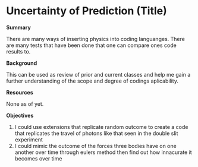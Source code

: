 # Uncertainty of Prediction (Title)
**Summary**  

There are many ways of inserting physics into coding languanges. There are many tests that have been done that one can compare ones code results to.

**Background**

This can be used as review of prior and current classes and help me gain a further understanding of the scope and degree of codings aplicability.

**Resources** 

None as of yet.  

**Objectives**  

1. I could use extensions that replicate random outcome to create a code that replicates the travel of photons like that seen in the double slit experiment
2. I could mimic the outcome of the forces three bodies have on one another over time through eulers method then find out how innacurate it becomes over time
